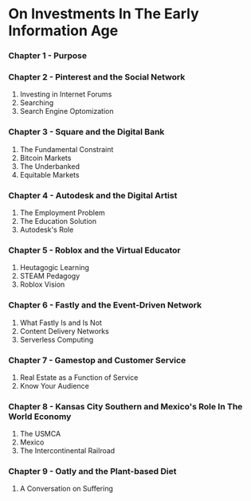 # On Investments In The Early Information Age

### Chapter 1 - Purpose

### Chapter 2 - Pinterest and the Social Network
1. Investing in Internet Forums
2. Searching
3. Search Engine Optomization

### Chapter 3 - Square and the Digital Bank
1. The Fundamental Constraint
2. Bitcoin Markets
3. The Underbanked
4. Equitable Markets

### Chapter 4 - Autodesk and the Digital Artist
1. The Employment Problem
2. The Education Solution
3. Autodesk's Role

### Chapter 5 - Roblox and the Virtual Educator
1. Heutagogic Learning
2. STEAM Pedagogy
3. Roblox Vision

### Chapter 6 - Fastly and the Event-Driven Network
1. What Fastly Is and Is Not
2. Content Delivery Networks
3. Serverless Computing

### Chapter 7 - Gamestop and Customer Service
1. Real Estate as a Function of Service
2. Know Your Audience

### Chapter 8 - Kansas City Southern and Mexico's Role In The World Economy
1. The USMCA
2. Mexico
3. The Intercontinental Railroad

### Chapter 9 - Oatly and the Plant-based Diet
1. A Conversation on Suffering
